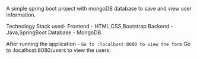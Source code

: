 A simple spring boot project with mongoDB database to save and view user information.

Technology Stack used-
Frontend - HTML,CSS,Bootstrap
Backend - Java,SpringBoot
Database - MongoDB.

After running the application -
`Go to :localhost:8080 to view the form`
Go to :localhost:8080/users to view the users.
